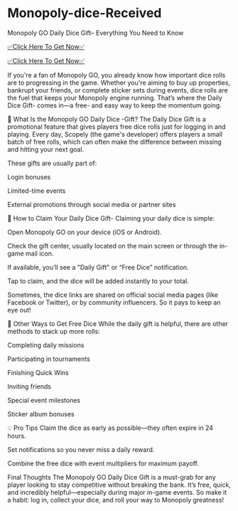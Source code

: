 # Monopoly-dice-Received

Monopoly GO Daily Dice Gift– Everything You Need to Know

[✅Click Here To Get Now✅](https://mpdice.com)

[✅Click Here To Get Now✅](https://mpdice.com)

If you're a fan of Monopoly GO, you already know how important dice rolls are to progressing in the game. Whether you're aiming to buy up properties, bankrupt your friends, or complete sticker sets during events, dice rolls are the fuel that keeps your Monopoly engine running. That’s where the Daily Dice Gift- comes in—a free- and easy way to keep the momentum going.

🎲 What Is the Monopoly GO Daily Dice -Gift?
The Daily Dice Gift is a promotional feature that gives players free dice rolls just for logging in and playing. Every day, Scopely (the game's developer) offers players a small batch of free rolls, which can often make the difference between missing and hitting your next goal.

These gifts are usually part of:

Login bonuses

Limited-time events

External promotions through social media or partner sites

📅 How to Claim Your Daily Dice Gift-
Claiming your daily dice is simple:

Open Monopoly GO on your device (iOS or Android).

Check the gift center, usually located on the main screen or through the in-game mail icon.

If available, you’ll see a "Daily Gift" or “Free Dice” notification.

Tap to claim, and the dice will be added instantly to your total.

Sometimes, the dice links are shared on official social media pages (like Facebook or Twitter), or by community influencers. So it pays to keep an eye out!

🎁 Other Ways to Get Free Dice
While the daily gift is helpful, there are other methods to stack up more rolls:

Completing daily missions

Participating in tournaments

Finishing Quick Wins

Inviting friends

Special event milestones

Sticker album bonuses

💡 Pro Tips
Claim the dice as early as possible—they often expire in 24 hours.

Set notifications so you never miss a daily reward.

Combine the free dice with event multipliers for maximum payoff.

Final Thoughts
The Monopoly GO Daily Dice Gift is a must-grab for any player looking to stay competitive without breaking the bank. It’s free, quick, and incredibly helpful—especially during major in-game events. So make it a habit: log in, collect your dice, and roll your way to Monopoly greatness!


